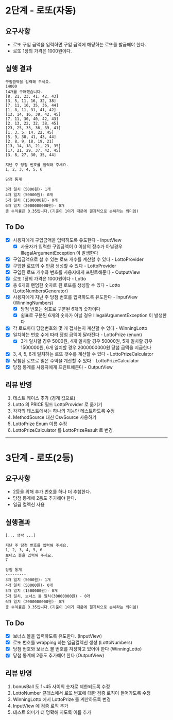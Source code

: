 # 2단계 - 로또(자동)

## 요구사항
- 로또 구입 금액을 입력하면 구입 금액에 해당하는 로또를 발급해야 한다.
- 로또 1장의 가격은 1000원이다.

## 실행 결과
```aidl
구입금액을 입력해 주세요.
14000
14개를 구매했습니다.
[8, 21, 23, 41, 42, 43]
[3, 5, 11, 16, 32, 38]
[7, 11, 16, 35, 36, 44]
[1, 8, 11, 31, 41, 42]
[13, 14, 16, 38, 42, 45]
[7, 11, 30, 40, 42, 43]
[2, 13, 22, 32, 38, 45]
[23, 25, 33, 36, 39, 41]
[1, 3, 5, 14, 22, 45]
[5, 9, 38, 41, 43, 44]
[2, 8, 9, 18, 19, 21]
[13, 14, 18, 21, 23, 35]
[17, 21, 29, 37, 42, 45]
[3, 8, 27, 30, 35, 44]

지난 주 당첨 번호를 입력해 주세요.
1, 2, 3, 4, 5, 6

당첨 통계
---------
3개 일치 (5000원)- 1개
4개 일치 (50000원)- 0개
5개 일치 (1500000원)- 0개
6개 일치 (2000000000원)- 0개
총 수익률은 0.35입니다.(기준이 1이기 때문에 결과적으로 손해라는 의미임)
```

## To Do
- [x] 사용자에게 구입금액을 입력하도록 유도한다 - InputView
  - [x] 사용자가 입력한 구입금액이 0 이상의 정수가 아닐경우 IllegalArgumentException 이 발생한다
- [x] 구입금액으로 살 수 있는 로또 개수를 계산할 수 있다 - LottoProvider
- [x] 구입한 로또의 수 만큼 생성할 수 있다 - LottoProvider
- [x] 구입된 로또 개수와 번호를 사용자에게 프린트해준다 - OutputView
- [x] 로또 1장의 가격은 1000원이다 - Lotto
- [x] 총 6개의 랜덤한 숫자로 된 로또를 생성할 수 있다 - Lotto (LottoNumbersGenerator)
- [x] 사용자에게 지난 주 당첨 번호를 입력하도록 유도한다 - InputView (WinningNumbers)
  - [x] 당첨 번호는 쉼표로 구분된 6개의 숫자이다
  - [x] 쉼표로 구분된 6개의 숫자가 아닐 경우 IllegalArgumentException 이 발생한다
- [x] 각 로또마다 당첨번호와 몇 개 겹치는지 계산할 수 있다 - WinningLotto
- [x] 일치하는 번호 수에 따라 당첨 금액이 달라진다 - LottoPrize (enum)
  - [x] 3개 일치할 경우 5000원, 4개 일치할 경우 50000원, 5개 일치할 경우 1500000원, 6개 일치할 경우 2000000000원 당첨 금액을 지급한다
- [x] 3, 4, 5, 6개 일치하는 로또 갯수를 계산할 수 있다 - LottoPrizeCalculator
- [x] 당첨된 로또로 얻은 수익을 계산할 수 있다 - LottoPrizeCalculator
- [x] 당첨 통계를 사용자에게 프린트해준다 - OutputView

## 리뷰 반영
1. 테스트 케이스 추가 (경계 값으로)
2. Lotto 의 PRICE 필드 LottoProvider 로 옮기기
3. 각각의 테스트에서는 하나의 기능만 테스트하도록 수정
4. MethodSource 대신 CsvSource 사용하기
5. LottoPrize Enum 이름 수정
6. LottoPrizeCalculator 를 LottoPrizeResult 로 변경

---
# 3단계 - 로또(2등)

## 요구사항
- 2등을 위해 추가 번호를 하나 더 추첨한다.
- 당첨 통계에 2등도 추가해야 한다.
- 일급 컬렉션 사용

## 실행결과
```
[... 생략 ...]

지난 주 당첨 번호를 입력해 주세요.
1, 2, 3, 4, 5, 6
보너스 볼을 입력해 주세요.
7

당첨 통계
---------
3개 일치 (5000원)- 1개
4개 일치 (50000원)- 0개
5개 일치 (1500000원)- 0개
5개 일치, 보너스 볼 일치(30000000원) - 0개
6개 일치 (2000000000원)- 0개
총 수익률은 0.35입니다.(기준이 1이기 때문에 결과적으로 손해라는 의미임)
```

## To Do
- [x] 보너스 볼을 입력하도록 유도한다. (InputView)
- [x] 로또 번호를 wrapping 하는 일급컬렉션 생성 (LottoNumbers)
- [x] 당첨 번호와 보너스 볼 번호를 저장하고 있어야 한다 (WinningLotto)
- [x] 당첨 통계에 2등도 추가해야 한다 (OutputView)

## 리뷰 반영
1. bonusBall 도 1~45 사이의 숫자로 제한되도록 수정
2. LottoNumber 클래스에서 로또 번호에 대한 검증 로직이 들어가도록 수정
3. WinningLotto 에서 LottoPrize 를 계산하도록 변경
4. InputView 에 검증 로직 추가
5. 테스트 의미가 더 명확해 지도록 이름 추가